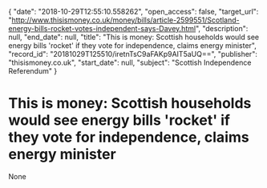 {
  "date": "2018-10-29T12:55:10.558262", 
  "open_access": false, 
  "target_url": "http://www.thisismoney.co.uk/money/bills/article-2599551/Scotland-energy-bills-rocket-votes-independent-says-Davey.html", 
  "description": null, 
  "end_date": null, 
  "title": "This is money: Scottish households would see energy bills 'rocket' if they vote for independence, claims energy minister", 
  "record_id": "20181029T125510/iretnTsC9aFAKp9AIT5aUQ==", 
  "publisher": "thisismoney.co.uk", 
  "start_date": null, 
  "subject": "Scottish Independence Referendum"
}

# This is money: Scottish households would see energy bills 'rocket' if they vote for independence, claims energy minister

None
